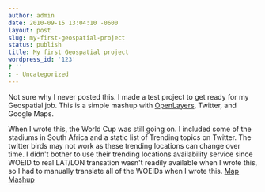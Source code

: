 ```yaml
---
author: admin
date: 2010-09-15 13:04:10 -0600
layout: post
slug: my-first-geospatial-project
status: publish
title: My first Geospatial project
wordpress_id: '123'
? ''
: - Uncategorized
---
```


Not sure why I never posted this.  I made a test project to get ready for my Geospatial job.  This is a simple mashup with <a href="http://openlayers.org/">OpenLayers</a>, Twitter, and Google Maps.

When I wrote this, the World Cup was still going on.  I included some of the stadiums in South Africa and a static list of Trending topics on Twitter.  The twitter birds may not work as these trending locations can change over time.  I didn't bother to use their trending locations availability service since WOEID to real LAT/LON transation wasn't readily available when I wrote this, so I had to manually translate all of the WOEIDs when I wrote this.
<a href="http://drewwells.net/mapmashup">Map Mashup</a>
